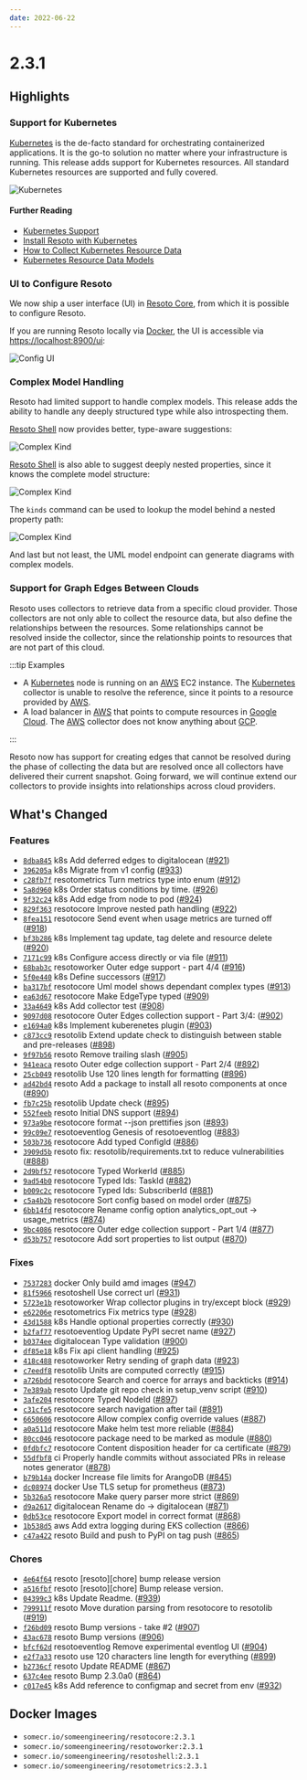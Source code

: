 ```yaml
---
date: 2022-06-22
---
```


# 2.3.1

## Highlights

### Support for Kubernetes

[Kubernetes](https://kubernetes.io) is the de-facto standard for orchestrating containerized applications. It is the go-to solution no matter where your infrastructure is running. This release adds support for Kubernetes resources. All standard Kubernetes resources are supported and fully covered.

![Kubernetes](./img/kubernetes.png)

#### Further Reading

- [Kubernetes Support](/blog/kubernetes-support)
- [Install Resoto with Kubernetes](/docs/getting-started/install-resoto/kubernetes)
- [How to Collect Kubernetes Resource Data](/docs/how-to-guides/data-sources/collect-kubernetes-resource-data)
- [Kubernetes Resource Data Models](/docs/reference/data-models/kubernetes)

### UI to Configure Resoto

We now ship a user interface (UI) in [Resoto Core](/docs/reference/components/core), from which it is possible to configure Resoto.

If you are running Resoto locally via [Docker](/docs/getting-started/install-resoto/docker), the UI is accessible via [https://localhost:8900/ui](https://localhost:8900/ui):

![Config UI](./img/ui_config.png)

### Complex Model Handling

Resoto had limited support to handle complex models. This release adds the ability to handle any deeply structured type while also introspecting them.

[Resoto Shell](/docs/reference/components/shell) now provides better, type-aware suggestions:

![Complex Kind](./img/kind_is_complex.png)

[Resoto Shell](/docs/reference/components/shell) is also able to suggest deeply nested properties, since it knows the complete model structure:

![Complex Kind](./img/kind_nested_property_suggestions.png)

The `kinds` command can be used to lookup the model behind a nested property path:

![Complex Kind](./img/kind_lookup_type.png)

And last but not least, the UML model endpoint can generate diagrams with complex models.

### Support for Graph Edges Between Clouds

Resoto uses collectors to retrieve data from a specific cloud provider. Those collectors are not only able to collect the resource data, but also define the relationships between the resources. Some relationships cannot be resolved inside the collector, since the relationship points to resources that are not part of this cloud.

:::tip Examples

- A [Kubernetes](/docs/reference/data-models/kubernetes) node is running on an [AWS](/docs/reference/data-models/aws) EC2 instance. The [Kubernetes](/docs/reference/data-models/kubernetes) collector is unable to resolve the reference, since it points to a resource provided by [AWS](/docs/reference/data-models/aws).
- A load balancer in [AWS](/docs/reference/data-models/aws) that points to compute resources in [Google Cloud](/docs/reference/data-models/google-cloud). The [AWS](/docs/reference/data-models/aws) collector does not know anything about [GCP](/docs/reference/data-models/google-cloud).

:::

Resoto now has support for creating edges that cannot be resolved during the phase of collecting the data but are resolved once all collectors have delivered their current snapshot. Going forward, we will continue extend our collectors to provide insights into relationships across cloud providers.

<!--truncate-->

## What's Changed

### Features

- [`8dba845`](https://github.com/someengineering/resoto/commit/8dba845) <span class="badge badge--secondary">k8s</span> Add deferred edges to digitalocean ([#921](https://github.com/someengineering/resoto/pull/921))
- [`396205a`](https://github.com/someengineering/resoto/commit/396205a) <span class="badge badge--secondary">k8s</span> Migrate from v1 config ([#933](https://github.com/someengineering/resoto/pull/933))
- [`c28fb7f`](https://github.com/someengineering/resoto/commit/c28fb7f) <span class="badge badge--secondary">resotometrics</span> Turn metrics type into enum ([#912](https://github.com/someengineering/resoto/pull/912))
- [`5a8d960`](https://github.com/someengineering/resoto/commit/5a8d960) <span class="badge badge--secondary">k8s</span> Order status conditions by time. ([#926](https://github.com/someengineering/resoto/pull/926))
- [`9f32c24`](https://github.com/someengineering/resoto/commit/9f32c24) <span class="badge badge--secondary">k8s</span> Add edge from node to pod ([#924](https://github.com/someengineering/resoto/pull/924))
- [`829f363`](https://github.com/someengineering/resoto/commit/829f363) <span class="badge badge--secondary">resotocore</span> Improve nested path handling ([#922](https://github.com/someengineering/resoto/pull/922))
- [`8fea151`](https://github.com/someengineering/resoto/commit/8fea151) <span class="badge badge--secondary">resotocore</span> Send event when usage metrics are turned off ([#918](https://github.com/someengineering/resoto/pull/918))
- [`bf3b286`](https://github.com/someengineering/resoto/commit/bf3b286) <span class="badge badge--secondary">k8s</span> Implement tag update, tag delete and resource delete ([#920](https://github.com/someengineering/resoto/pull/920))
- [`7171c99`](https://github.com/someengineering/resoto/commit/7171c99) <span class="badge badge--secondary">k8s</span> Configure access directly or via file ([#911](https://github.com/someengineering/resoto/pull/911))
- [`68bab3c`](https://github.com/someengineering/resoto/commit/68bab3c) <span class="badge badge--secondary">resotoworker</span> Outer edge support - part 4/4 ([#916](https://github.com/someengineering/resoto/pull/916))
- [`5f0e440`](https://github.com/someengineering/resoto/commit/5f0e440) <span class="badge badge--secondary">k8s</span> Define successors ([#917](https://github.com/someengineering/resoto/pull/917))
- [`ba317bf`](https://github.com/someengineering/resoto/commit/ba317bf) <span class="badge badge--secondary">resotocore</span> Uml model shows dependant complex types ([#913](https://github.com/someengineering/resoto/pull/913))
- [`ea63d67`](https://github.com/someengineering/resoto/commit/ea63d67) <span class="badge badge--secondary">resotocore</span> Make EdgeType typed ([#909](https://github.com/someengineering/resoto/pull/909))
- [`33a4649`](https://github.com/someengineering/resoto/commit/33a4649) <span class="badge badge--secondary">k8s</span> Add collector test ([#908](https://github.com/someengineering/resoto/pull/908))
- [`9097d08`](https://github.com/someengineering/resoto/commit/9097d08) <span class="badge badge--secondary">resotocore</span> Outer Edges collection support - Part 3/4: ([#902](https://github.com/someengineering/resoto/pull/902))
- [`e1694a0`](https://github.com/someengineering/resoto/commit/e1694a0) <span class="badge badge--secondary">k8s</span> Implement kuberenetes plugin ([#903](https://github.com/someengineering/resoto/pull/903))
- [`c873cc9`](https://github.com/someengineering/resoto/commit/c873cc9) <span class="badge badge--secondary">resotolib</span> Extend update check to distinguish between stable and pre-releases ([#898](https://github.com/someengineering/resoto/pull/898))
- [`9f97b56`](https://github.com/someengineering/resoto/commit/9f97b56) <span class="badge badge--secondary">resoto</span> Remove trailing slash ([#905](https://github.com/someengineering/resoto/pull/905))
- [`941eaca`](https://github.com/someengineering/resoto/commit/941eaca) <span class="badge badge--secondary">resoto</span> Outer edge collection support - Part 2/4 ([#892](https://github.com/someengineering/resoto/pull/892))
- [`25cb049`](https://github.com/someengineering/resoto/commit/25cb049) <span class="badge badge--secondary">resotolib</span> Use 120 lines length for formatting ([#896](https://github.com/someengineering/resoto/pull/896))
- [`ad42bd4`](https://github.com/someengineering/resoto/commit/ad42bd4) <span class="badge badge--secondary">resoto</span> Add a package to install all resoto components at once ([#890](https://github.com/someengineering/resoto/pull/890))
- [`fb7c25b`](https://github.com/someengineering/resoto/commit/fb7c25b) <span class="badge badge--secondary">resotolib</span> Update check ([#895](https://github.com/someengineering/resoto/pull/895))
- [`552feeb`](https://github.com/someengineering/resoto/commit/552feeb) <span class="badge badge--secondary">resoto</span> Initial DNS support ([#894](https://github.com/someengineering/resoto/pull/894))
- [`973a9be`](https://github.com/someengineering/resoto/commit/973a9be) <span class="badge badge--secondary">resotocore</span> format --json prettifies json ([#893](https://github.com/someengineering/resoto/pull/893))
- [`99c09e7`](https://github.com/someengineering/resoto/commit/99c09e7) <span class="badge badge--secondary">resotoeventlog</span> Genesis of resotoeventlog ([#883](https://github.com/someengineering/resoto/pull/883))
- [`503b736`](https://github.com/someengineering/resoto/commit/503b736) <span class="badge badge--secondary">resotocore</span> Add typed ConfigId ([#886](https://github.com/someengineering/resoto/pull/886))
- [`3909d5b`](https://github.com/someengineering/resoto/commit/3909d5b) <span class="badge badge--secondary">resoto</span> fix: resotolib/requirements.txt to reduce vulnerabilities ([#888](https://github.com/someengineering/resoto/pull/888))
- [`2d9bf57`](https://github.com/someengineering/resoto/commit/2d9bf57) <span class="badge badge--secondary">resotocore</span> Typed WorkerId ([#885](https://github.com/someengineering/resoto/pull/885))
- [`9ad54b0`](https://github.com/someengineering/resoto/commit/9ad54b0) <span class="badge badge--secondary">resotocore</span> Typed Ids: TaskId ([#882](https://github.com/someengineering/resoto/pull/882))
- [`b009c2c`](https://github.com/someengineering/resoto/commit/b009c2c) <span class="badge badge--secondary">resotocore</span> Typed Ids: SubscriberId ([#881](https://github.com/someengineering/resoto/pull/881))
- [`c5a4b2b`](https://github.com/someengineering/resoto/commit/c5a4b2b) <span class="badge badge--secondary">resotocore</span> Sort config based on model order ([#875](https://github.com/someengineering/resoto/pull/875))
- [`6bb14fd`](https://github.com/someengineering/resoto/commit/6bb14fd) <span class="badge badge--secondary">resotocore</span> Rename config option analytics_opt_out -> usage_metrics ([#874](https://github.com/someengineering/resoto/pull/874))
- [`9bc4086`](https://github.com/someengineering/resoto/commit/9bc4086) <span class="badge badge--secondary">resotocore</span> Outer edge collection support - Part 1/4 ([#877](https://github.com/someengineering/resoto/pull/877))
- [`d53b757`](https://github.com/someengineering/resoto/commit/d53b757) <span class="badge badge--secondary">resotocore</span> Add sort properties to list output ([#870](https://github.com/someengineering/resoto/pull/870))

### Fixes

- [`7537283`](https://github.com/someengineering/resoto/commit/7537283) <span class="badge badge--secondary">docker</span> Only build amd images ([#947](https://github.com/someengineering/resoto/pull/947))
- [`81f5966`](https://github.com/someengineering/resoto/commit/81f5966) <span class="badge badge--secondary">resotoshell</span> Use correct url ([#931](https://github.com/someengineering/resoto/pull/931))
- [`5723e1b`](https://github.com/someengineering/resoto/commit/5723e1b) <span class="badge badge--secondary">resotoworker</span> Wrap collector plugins in try/except block ([#929](https://github.com/someengineering/resoto/pull/929))
- [`e62206e`](https://github.com/someengineering/resoto/commit/e62206e) <span class="badge badge--secondary">resotometrics</span> Fix metrics type ([#928](https://github.com/someengineering/resoto/pull/928))
- [`43d1588`](https://github.com/someengineering/resoto/commit/43d1588) <span class="badge badge--secondary">k8s</span> Handle optional properties correctly ([#930](https://github.com/someengineering/resoto/pull/930))
- [`b2faf77`](https://github.com/someengineering/resoto/commit/b2faf77) <span class="badge badge--secondary">resotoeventlog</span> Update PyPI secret name ([#927](https://github.com/someengineering/resoto/pull/927))
- [`b0374ee`](https://github.com/someengineering/resoto/commit/b0374ee) <span class="badge badge--secondary">digitalocean</span> Type validation ([#900](https://github.com/someengineering/resoto/pull/900))
- [`df85e18`](https://github.com/someengineering/resoto/commit/df85e18) <span class="badge badge--secondary">k8s</span> Fix api client handling ([#925](https://github.com/someengineering/resoto/pull/925))
- [`418c488`](https://github.com/someengineering/resoto/commit/418c488) <span class="badge badge--secondary">resotoworker</span> Retry sending of graph data ([#923](https://github.com/someengineering/resoto/pull/923))
- [`c7eedf8`](https://github.com/someengineering/resoto/commit/c7eedf8) <span class="badge badge--secondary">resotolib</span> Units are computed correctly ([#915](https://github.com/someengineering/resoto/pull/915))
- [`a726bdd`](https://github.com/someengineering/resoto/commit/a726bdd) <span class="badge badge--secondary">resotocore</span> Search and coerce for arrays and backticks ([#914](https://github.com/someengineering/resoto/pull/914))
- [`7e389ab`](https://github.com/someengineering/resoto/commit/7e389ab) <span class="badge badge--secondary">resoto</span> Update git repo check in setup_venv script ([#910](https://github.com/someengineering/resoto/pull/910))
- [`3afe204`](https://github.com/someengineering/resoto/commit/3afe204) <span class="badge badge--secondary">resotocore</span> Typed NodeId ([#897](https://github.com/someengineering/resoto/pull/897))
- [`c31cfe5`](https://github.com/someengineering/resoto/commit/c31cfe5) <span class="badge badge--secondary">resotocore</span> search navigation after tail ([#891](https://github.com/someengineering/resoto/pull/891))
- [`6650606`](https://github.com/someengineering/resoto/commit/6650606) <span class="badge badge--secondary">resotocore</span> Allow complex config override values ([#887](https://github.com/someengineering/resoto/pull/887))
- [`a0a511d`](https://github.com/someengineering/resoto/commit/a0a511d) <span class="badge badge--secondary">resotocore</span> Make helm test more reliable ([#884](https://github.com/someengineering/resoto/pull/884))
- [`80cc046`](https://github.com/someengineering/resoto/commit/80cc046) <span class="badge badge--secondary">resotocore</span> package need to be marked as module ([#880](https://github.com/someengineering/resoto/pull/880))
- [`0fdbfc7`](https://github.com/someengineering/resoto/commit/0fdbfc7) <span class="badge badge--secondary">resotocore</span> Content disposition header for ca certificate ([#879](https://github.com/someengineering/resoto/pull/879))
- [`55dfbf8`](https://github.com/someengineering/resoto/commit/55dfbf8) <span class="badge badge--secondary">ci</span> Properly handle commits without associated PRs in release notes generator ([#878](https://github.com/someengineering/resoto/pull/878))
- [`b79b14a`](https://github.com/someengineering/resoto/commit/b79b14a) <span class="badge badge--secondary">docker</span> Increase file limits for ArangoDB ([#845](https://github.com/someengineering/resoto/pull/845))
- [`dc08974`](https://github.com/someengineering/resoto/commit/dc08974) <span class="badge badge--secondary">docker</span> Use TLS setup for prometheus ([#873](https://github.com/someengineering/resoto/pull/873))
- [`5b326a5`](https://github.com/someengineering/resoto/commit/5b326a5) <span class="badge badge--secondary">resotocore</span> Make query parser more strict ([#869](https://github.com/someengineering/resoto/pull/869))
- [`d9a2617`](https://github.com/someengineering/resoto/commit/d9a2617) <span class="badge badge--secondary">digitalocean</span> Rename do -> digitalocean ([#871](https://github.com/someengineering/resoto/pull/871))
- [`0db53ce`](https://github.com/someengineering/resoto/commit/0db53ce) <span class="badge badge--secondary">resotocore</span> Export model in correct format ([#868](https://github.com/someengineering/resoto/pull/868))
- [`1b538d5`](https://github.com/someengineering/resoto/commit/1b538d5) <span class="badge badge--secondary">aws</span> Add extra logging during EKS collection ([#866](https://github.com/someengineering/resoto/pull/866))
- [`c47a422`](https://github.com/someengineering/resoto/commit/c47a422) <span class="badge badge--secondary">resoto</span> Build and push to PyPI on tag push ([#865](https://github.com/someengineering/resoto/pull/865))

### Chores

- [`4e64f64`](https://github.com/someengineering/resoto/commit/4e64f64) <span class="badge badge--secondary">resoto</span> [resoto][chore] bump release version
- [`a516fbf`](https://github.com/someengineering/resoto/commit/a516fbf) <span class="badge badge--secondary">resoto</span> [resoto][chore] Bump release version.
- [`04399c3`](https://github.com/someengineering/resoto/commit/04399c3) <span class="badge badge--secondary">k8s</span> Update Readme. ([#939](https://github.com/someengineering/resoto/pull/939))
- [`799911f`](https://github.com/someengineering/resoto/commit/799911f) <span class="badge badge--secondary">resoto</span> Move duration parsing from resotocore to resotolib ([#919](https://github.com/someengineering/resoto/pull/919))
- [`f26bd09`](https://github.com/someengineering/resoto/commit/f26bd09) <span class="badge badge--secondary">resoto</span> Bump versions - take #2 ([#907](https://github.com/someengineering/resoto/pull/907))
- [`43ac678`](https://github.com/someengineering/resoto/commit/43ac678) <span class="badge badge--secondary">resoto</span> Bump versions ([#906](https://github.com/someengineering/resoto/pull/906))
- [`bfcf62d`](https://github.com/someengineering/resoto/commit/bfcf62d) <span class="badge badge--secondary">resotoeventlog</span> Remove experimental eventlog UI ([#904](https://github.com/someengineering/resoto/pull/904))
- [`e2f7a33`](https://github.com/someengineering/resoto/commit/e2f7a33) <span class="badge badge--secondary">resoto</span> use 120 characters line length for everything ([#899](https://github.com/someengineering/resoto/pull/899))
- [`b2736cf`](https://github.com/someengineering/resoto/commit/b2736cf) <span class="badge badge--secondary">resoto</span> Update README ([#867](https://github.com/someengineering/resoto/pull/867))
- [`637c4ee`](https://github.com/someengineering/resoto/commit/637c4ee) <span class="badge badge--secondary">resoto</span> Bump 2.3.0a0 ([#864](https://github.com/someengineering/resoto/pull/864))
- [`c017e45`](https://github.com/someengineering/resoto/commit/c017e45) <span class="badge badge--secondary">k8s</span> Add reference to configmap and secret from env ([#932](https://github.com/someengineering/resoto/pull/932))

## Docker Images

- `somecr.io/someengineering/resotocore:2.3.1`
- `somecr.io/someengineering/resotoworker:2.3.1`
- `somecr.io/someengineering/resotoshell:2.3.1`
- `somecr.io/someengineering/resotometrics:2.3.1`
